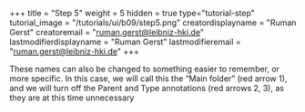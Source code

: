 +++
title = "Step 5"
weight = 5
hidden = true
type="tutorial-step"
tutorial_image = "/tutorials/ui/b09/step5.png"
creatordisplayname = "Ruman Gerst"
creatoremail = "ruman.gerst@leibniz-hki.de"
lastmodifierdisplayname = "Ruman Gerst"
lastmodifieremail = "ruman.gerst@leibniz-hki.de"
+++

These names can also be changed to something easier to remember, or more specific. In this case, we will call this the “Main folder” (red arrow 1), and we will turn off the Parent and Type annotations (red arrows 2, 3), as they are at this time unnecessary 